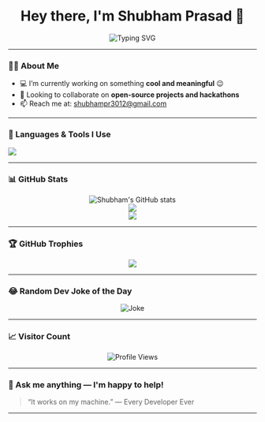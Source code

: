 <h1 align="center">Hey there, I'm Shubham Prasad 👋</h1>

<p align="center">
  <img src="https://readme-typing-svg.demolab.com?font=Fira+Code&size=24&duration=3000&pause=1000&center=true&width=440&lines=Full+Stack+Developer;MERN+Stack+Specialist;AI+Workflow+Integrator;Open+Source+Contributor" alt="Typing SVG" />
</p>

---

### 🙋‍♂️ About Me

- 💻 I’m currently working on something **cool and meaningful** 😉
- 🤝 Looking to collaborate on **open-source projects and hackathons**
- 📫 Reach me at: [shubhampr3012@gmail.com](mailto:shubhamprasad3012@gmail.com)

---

### 🚀 Languages & Tools I Use
<p>
  <img src="https://skillicons.dev/icons?i=js,ts,react,next,nodejs,express,mongodb,mysql,postgres,py,flask,django,git,github,tailwind,html,css,docker,vercel,aws,firebase,vscode,postman" />
</p>

---

### 📊 GitHub Stats

<p align="center">
  <img src="https://github-readme-stats.vercel.app/api?username=ShubhamPrasad3012&show_icons=true&theme=tokyonight" alt="Shubham's GitHub stats"/>
  <br />
  <img src="https://github-readme-streak-stats.herokuapp.com/?user=ShubhamPrasad3012&theme=tokyonight" />
  <br />
  <img src="https://github-readme-stats.vercel.app/api/top-langs/?username=ShubhamPrasad3012&layout=compact&theme=tokyonight" />
</p>

---

### 🏆 GitHub Trophies

<p align="center">
  <img src="https://github-profile-trophy.vercel.app/?username=ShubhamPrasad3012&theme=gruvbox&row=1&column=7" />
</p>

---

### 😂 Random Dev Joke of the Day

<p align="center">
  <img src="https://readme-jokes.vercel.app/api" alt="Joke" />
</p>

---

### 📈 Visitor Count

<p align="center">
  <img src="https://komarev.com/ghpvc/?username=ShubhamPrasad3012&label=Profile+Views&color=brightgreen" alt="Profile Views" />
</p>

---

### 💬 Ask me anything — I'm happy to help!

> “It works on my machine.” — Every Developer Ever

---


